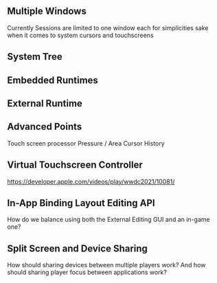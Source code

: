 ## Multiple Windows
Currently Sessions are limited to one window each for simplicities sake when it comes to system cursors and touchscreens
## System Tree
## Embedded Runtimes
## External Runtime
## Advanced Points
Touch screen processor
Pressure / Area
Cursor History
## Virtual Touchscreen Controller
https://developer.apple.com/videos/play/wwdc2021/10081/
## In-App Binding Layout Editing API
How do we balance using both the External Editing GUI and an in-game one?
## Split Screen and Device Sharing
How should sharing devices between multiple players work?
And how should sharing player focus between applications work?